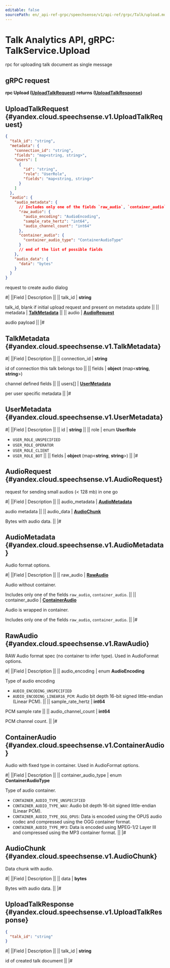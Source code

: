 ```yaml
---
editable: false
sourcePath: en/_api-ref-grpc/speechsense/v1/api-ref/grpc/Talk/upload.md
---
```


# Talk Analytics API, gRPC: TalkService.Upload

rpc for uploading talk document as single message

## gRPC request

**rpc Upload ([UploadTalkRequest](#yandex.cloud.speechsense.v1.UploadTalkRequest)) returns ([UploadTalkResponse](#yandex.cloud.speechsense.v1.UploadTalkResponse))**

## UploadTalkRequest {#yandex.cloud.speechsense.v1.UploadTalkRequest}

```json
{
  "talk_id": "string",
  "metadata": {
    "connection_id": "string",
    "fields": "map<string, string>",
    "users": [
      {
        "id": "string",
        "role": "UserRole",
        "fields": "map<string, string>"
      }
    ]
  },
  "audio": {
    "audio_metadata": {
      // Includes only one of the fields `raw_audio`, `container_audio`
      "raw_audio": {
        "audio_encoding": "AudioEncoding",
        "sample_rate_hertz": "int64",
        "audio_channel_count": "int64"
      },
      "container_audio": {
        "container_audio_type": "ContainerAudioType"
      }
      // end of the list of possible fields
    },
    "audio_data": {
      "data": "bytes"
    }
  }
}
```

request to create audio dialog

#|
||Field | Description ||
|| talk_id | **string**

talk_id, blank if initial upload request and present on metadata update ||
|| metadata | **[TalkMetadata](#yandex.cloud.speechsense.v1.TalkMetadata)** ||
|| audio | **[AudioRequest](#yandex.cloud.speechsense.v1.AudioRequest)**

audio payload ||
|#

## TalkMetadata {#yandex.cloud.speechsense.v1.TalkMetadata}

#|
||Field | Description ||
|| connection_id | **string**

id of connection this talk belongs too ||
|| fields | **object** (map<**string**, **string**>)

channel defined fields ||
|| users[] | **[UserMetadata](#yandex.cloud.speechsense.v1.UserMetadata)**

per user specific metadata ||
|#

## UserMetadata {#yandex.cloud.speechsense.v1.UserMetadata}

#|
||Field | Description ||
|| id | **string** ||
|| role | enum **UserRole**

- `USER_ROLE_UNSPECIFIED`
- `USER_ROLE_OPERATOR`
- `USER_ROLE_CLIENT`
- `USER_ROLE_BOT` ||
|| fields | **object** (map<**string**, **string**>) ||
|#

## AudioRequest {#yandex.cloud.speechsense.v1.AudioRequest}

request for sending small audios (< 128 mb) in one go

#|
||Field | Description ||
|| audio_metadata | **[AudioMetadata](#yandex.cloud.speechsense.v1.AudioMetadata)**

audio metadata ||
|| audio_data | **[AudioChunk](#yandex.cloud.speechsense.v1.AudioChunk)**

Bytes with audio data. ||
|#

## AudioMetadata {#yandex.cloud.speechsense.v1.AudioMetadata}

Audio format options.

#|
||Field | Description ||
|| raw_audio | **[RawAudio](#yandex.cloud.speechsense.v1.RawAudio)**

Audio without container.

Includes only one of the fields `raw_audio`, `container_audio`. ||
|| container_audio | **[ContainerAudio](#yandex.cloud.speechsense.v1.ContainerAudio)**

Audio is wrapped in container.

Includes only one of the fields `raw_audio`, `container_audio`. ||
|#

## RawAudio {#yandex.cloud.speechsense.v1.RawAudio}

RAW Audio format spec (no container to infer type). Used in AudioFormat options.

#|
||Field | Description ||
|| audio_encoding | enum **AudioEncoding**

Type of audio encoding

- `AUDIO_ENCODING_UNSPECIFIED`
- `AUDIO_ENCODING_LINEAR16_PCM`: Audio bit depth 16-bit signed little-endian (Linear PCM). ||
|| sample_rate_hertz | **int64**

PCM sample rate ||
|| audio_channel_count | **int64**

PCM channel count. ||
|#

## ContainerAudio {#yandex.cloud.speechsense.v1.ContainerAudio}

Audio with fixed type in container. Used in AudioFormat options.

#|
||Field | Description ||
|| container_audio_type | enum **ContainerAudioType**

Type of audio container.

- `CONTAINER_AUDIO_TYPE_UNSPECIFIED`
- `CONTAINER_AUDIO_TYPE_WAV`: Audio bit depth 16-bit signed little-endian (Linear PCM).
- `CONTAINER_AUDIO_TYPE_OGG_OPUS`: Data is encoded using the OPUS audio codec and compressed using the OGG container format.
- `CONTAINER_AUDIO_TYPE_MP3`: Data is encoded using MPEG-1/2 Layer III and compressed using the MP3 container format. ||
|#

## AudioChunk {#yandex.cloud.speechsense.v1.AudioChunk}

Data chunk with audio.

#|
||Field | Description ||
|| data | **bytes**

Bytes with audio data. ||
|#

## UploadTalkResponse {#yandex.cloud.speechsense.v1.UploadTalkResponse}

```json
{
  "talk_id": "string"
}
```

#|
||Field | Description ||
|| talk_id | **string**

id of created talk document ||
|#